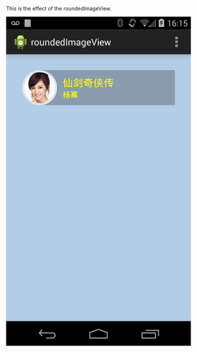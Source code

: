 This is the effect of the roundedImageView.

![alt tag](https://raw.githubusercontent.com/yuxiaohui78/android_develop/master/roundedImageView/snapshot/roundedImageview.png)
